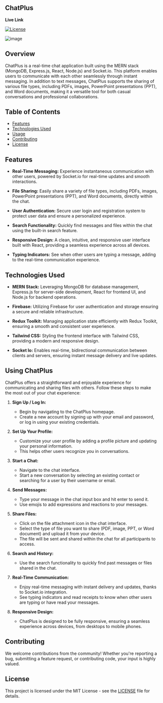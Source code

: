 ## ChatPlus

**Live Link** 

[![License](https://img.shields.io/badge/License-MIT-blue.svg)](https://opensource.org/licenses/MIT)

![image](https://github.com/Avijit200318/Chat-app/assets/136997678/1eb4aa32-4473-484c-818d-d416ab5f1d23)


## Overview

ChatPlus is a real-time chat application built using the MERN stack (MongoDB, Express.js, React, Node.js) and Socket.io. This platform enables users to communicate with each other seamlessly through instant messaging. In addition to text messages, ChatPlus supports the sharing of various file types, including PDFs, images, PowerPoint presentations (PPT), and Word documents, making it a versatile tool for both casual conversations and professional collaborations.

## Table of Contents
- [Features](#features)
- [Technologies Used](#technologies-used)
- [Usage](#usage)
- [Contributing](#contributing)
- [License](#license)

## Features

- **Real-Time Messaging:** Experience instantaneous communication with other users, powered by Socket.io for real-time updates and smooth interactions.
  
- **File Sharing:** Easily share a variety of file types, including PDFs, images, PowerPoint presentations (PPT), and Word documents, directly within the chat.

- **User Authentication:** Secure user login and registration system to protect user data and ensure a personalized experience.

- **Search Functionality:** Quickly find messages and files within the chat using the built-in search feature.

- **Responsive Design:** A clean, intuitive, and responsive user interface built with React, providing a seamless experience across all devices.

- **Typing Indicators:** See when other users are typing a message, adding to the real-time communication experience.


## Technologies Used

- **MERN Stack:** Leveraging MongoDB for database management, Express.js for server-side development, React for frontend UI, and Node.js for backend operations.
  
- **Firebase:** Utilizing Firebase for user authentication and storage ensuring a secure and reliable infrastructure.

- **Redux Toolkit:** Managing application state efficiently with Redux Toolkit, ensuring a smooth and consistent user experience.

- **Tailwind CSS:** Styling the frontend interface with Tailwind CSS, providing a modern and responsive design.

- **Socket Io:** Enables real-time, bidirectional communication between clients and servers, ensuring instant message delivery and live updates.

## Using ChatPlus

ChatPlus offers a straightforward and enjoyable experience for communicating and sharing files with others. Follow these steps to make the most out of your chat experience:

1. **Sign Up / Log In:**
   - Begin by navigating to the ChatPlus homepage.
   - Create a new account by signing up with your email and password, or log in using your existing credentials.

2. **Set Up Your Profile:**
   - Customize your user profile by adding a profile picture and updating your personal information.
   - This helps other users recognize you in conversations.

3. **Start a Chat:**
   - Navigate to the chat interface.
   - Start a new conversation by selecting an existing contact or searching for a user by their username or email.

4. **Send Messages:**
   - Type your message in the chat input box and hit enter to send it.
   - Use emojis to add expressions and reactions to your messages.

5. **Share Files:**
   - Click on the file attachment icon in the chat interface.
   - Select the type of file you want to share (PDF, image, PPT, or Word document) and upload it from your device.
   - The file will be sent and shared within the chat for all participants to access.

6. **Search and History:**
   - Use the search functionality to quickly find past messages or files shared in the chat.

7. **Real-Time Communication:**
   - Enjoy real-time messaging with instant delivery and updates, thanks to Socket.io integration.
   - See typing indicators and read receipts to know when other users are typing or have read your messages.

8. **Responsive Design:**
    - ChatPlus is designed to be fully responsive, ensuring a seamless experience across devices, from desktops to mobile phones.

## Contributing

We welcome contributions from the community! Whether you're reporting a bug, submitting a feature request, or contributing code, your input is highly valued.

## License

This project is licensed under the MIT License - see the [LICENSE](LICENSE) file for details.

